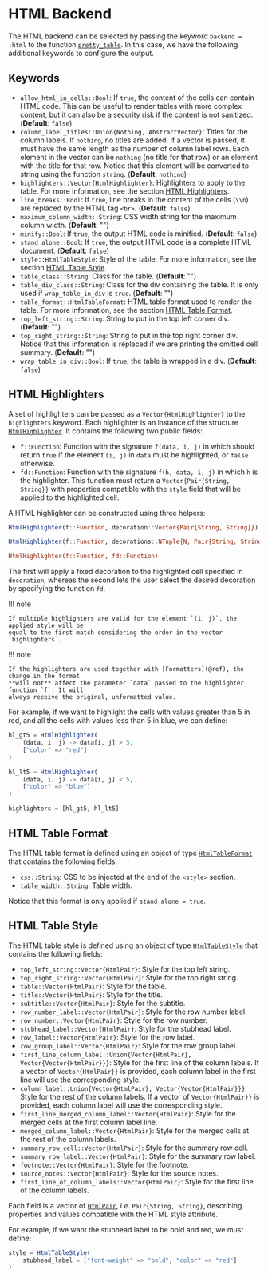 # HTML Backend

The HTML backend can be selected by passing the keyword `backend = :html` to the function
[`pretty_table`](@ref). In this case, we have the following additional keywords to configure
the output.

## Keywords

- `allow_html_in_cells::Bool`: If `true`, the content of the cells can contain HTML code.
  This can be useful to render tables with more complex content, but it can also be a
  security risk if the content is not sanitized.
  (**Default**: `false`)
- `column_label_titles::Union{Nothing, AbstractVector}`: Titles for the column labels. If
  `nothing`, no titles are added. If a vector is passed, it must have the same length as the
  number of column label rows. Each element in the vector can be `nothing` (no title for
  that row) or an element with the title for that row. Notice that this element will be
  converted to string using the function `string`.
  (**Default**: `nothing`)
- `highlighters::Vector{HtmlHighlighter}`: Highlighters to apply to the table. For more
  information, see the section [HTML Highlighters](@ref).
- `line_breaks::Bool`: If `true`, line breaks in the content of the cells (`\\n`) are
  replaced by the HTML tag `<br>`.
  (**Default**: `false`)
- `maximum_column_width::String`: CSS width string for the maximum column width.
  (**Default**: "")
- `minify::Bool`: If `true`, the output HTML code is minified.
  (**Default**: `false`)
- `stand_alone::Bool`: If `true`, the output HTML code is a complete HTML document.
  (**Default**: `false`)
- `style::HtmlTableStyle`: Style of the table. For more information, see the section
  [HTML Table Style](@ref).
- `table_class::String`: Class for the table.
  (**Default**: "")
- `table_div_class::String`: Class for the div containing the table. It is only used if
  `wrap_table_in_div` is `true`.
  (**Default**: "")
- `table_format::HtmlTableFormat`: HTML table format used to render the table. For more
  information, see the section [HTML Table Format](@ref).
- `top_left_string::String`: String to put in the top left corner div.
  (**Default**: "")
- `top_right_string::String`: String to put in the top right corner div. Notice that this
  information is replaced if we are printing the omitted cell summary.
  (**Default**: "")
- `wrap_table_in_div::Bool`: If `true`, the table is wrapped in a div.
  (**Default**: `false`)

## HTML Highlighters

A set of highlighters can be passed as a `Vector{HtmlHighlighter}` to the `highlighters`
keyword. Each highlighter is an instance of the structure [`HtmlHighlighter`](@ref). It
contains the following two public fields:

- `f::Function`: Function with the signature `f(data, i, j)` in which should return `true`
  if the element `(i, j)` in `data` must be highlighted, or `false` otherwise.
- `fd::Function`: Function with the signature `f(h, data, i, j)` in which `h` is the
  highlighter. This function must return a `Vector{Pair{String, String}}` with properties
  compatible with the `style` field that will be applied to the highlighted cell.

A HTML highlighter can be constructed using three helpers:

```julia
HtmlHighlighter(f::Function, decoration::Vector{Pair{String, String}})

HtmlHighlighter(f::Function, decorations::NTuple{N, Pair{String, String})

HtmlHighlighter(f::Function, fd::Function)
```

The first will apply a fixed decoration to the highlighted cell specified in `decoration`,
whereas the second lets the user select the desired decoration by specifying the function
`fd`.

!!! note

    If multiple highlighters are valid for the element `(i, j)`, the applied style will be
    equal to the first match considering the order in the vector `highlighters`.

!!! note

    If the highlighters are used together with [Formatters](@ref), the change in the format
    **will not** affect the parameter `data` passed to the highlighter function `f`. It will
    always receive the original, unformatted value.

For example, if we want to highlight the cells with values greater than 5 in red, and all
the cells with values less than 5 in blue, we can define:

```julia
hl_gt5 = HtmlHighlighter(
    (data, i, j) -> data[i, j] > 5,
    ["color" => "red"]
)

hl_lt5 = HtmlHighlighter(
    (data, i, j) -> data[i, j] < 5,
    ["color" => "blue"]
)

highlighters = [hl_gt5, hl_lt5]
```

## HTML Table Format

The HTML table format is defined using an object of type [`HtmlTableFormat`](@ref) that
contains the following fields:

- `css::String`: CSS to be injected at the end of the `<style>` section.
- `table_width::String`: Table width.

Notice that this format is only applied if `stand_alone = true`.

## HTML Table Style

The HTML table style is defined using an object of type [`HtmlTableStyle`](@ref) that
contains the following fields:

- `top_left_string::Vector{HtmlPair}`: Style for the top left string.
- `top_right_string::Vector{HtmlPair}`: Style for the top right string.
- `table::Vector{HtmlPair}`: Style for the table.
- `title::Vector{HtmlPair}`: Style for the title.
- `subtitle::Vector{HtmlPair}`: Style for the subtitle.
- `row_number_label::Vector{HtmlPair}`: Style for the row number label.
- `row_number::Vector{HtmlPair}`: Style for the row number.
- `stubhead_label::Vector{HtmlPair}`: Style for the stubhead label.
- `row_label::Vector{HtmlPair}`: Style for the row label.
- `row_group_label::Vector{HtmlPair}`: Style for the row group label.
- `first_line_column_label::Union{Vector{HtmlPair}, Vector{Vector{HtmlPair}}}`: Style for
  the first line of the column labels. If a vector of `Vector{HtmlPair}}` is provided, each
  column label in the first line will use the corresponding style.
- `column_label::Union{Vector{HtmlPair}, Vector{Vector{HtmlPair}}}`: Style for the rest of
  the column labels. If a vector of `Vector{HtmlPair}}` is provided, each column label will
  use the corresponding style.
- `first_line_merged_column_label::Vector{HtmlPair}`: Style for the merged cells at the
  first column label line.
- `merged_column_label::Vector{HtmlPair}`: Style for the merged cells at the rest of the
  column labels.
- `summary_row_cell::Vector{HtmlPair}`: Style for the summary row cell.
- `summary_row_label::Vector{HtmlPair}`: Style for the summary row label.
- `footnote::Vector{HtmlPair}`: Style for the footnote.
- `source_notes::Vector{HtmlPair}`: Style for the source notes.
- `first_line_of_column_labels::Vector{HtmlPair}`: Style for the first line of the column
  labels.

Each field is a vector of [`HtmlPair`](@ref), *i.e.* `Pair{String, String}`, describing
properties and values compatible with the HTML style attribute.

For example, if we want the stubhead label to be bold and red, we must define:
```julia
style = HtmlTableStyle(
    stubhead_label = ["font-weight" => "bold", "color" => "red"]
)
```
